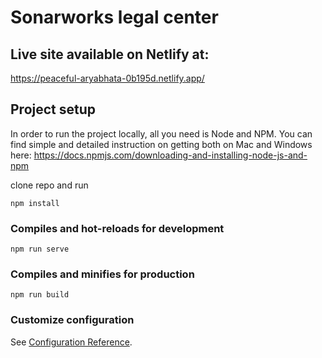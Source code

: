 # Sonarworks legal center

## Live site available on Netlify at:

https://peaceful-aryabhata-0b195d.netlify.app/

## Project setup

In order to run the project locally, all you need is Node and NPM. You can find simple and detailed instruction on getting both on Mac and Windows here: https://docs.npmjs.com/downloading-and-installing-node-js-and-npm 

clone repo and run
```
npm install
```

### Compiles and hot-reloads for development
```
npm run serve
```

### Compiles and minifies for production
```
npm run build
```

### Customize configuration
See [Configuration Reference](https://cli.vuejs.org/config/).
